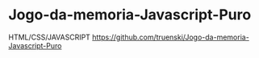 # Jogo-da-memoria-Javascript-Puro
HTML/CSS/JAVASCRIPT
https://github.com/truenski/Jogo-da-memoria-Javascript-Puro
